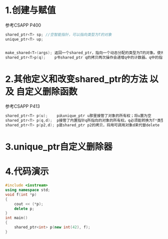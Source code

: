 
# 1.创建与赋值
参考CSAPP P400
```cpp
shared_ptr<T> sp; //空智能指针，可以指向类型为T的对象
unique_ptr<T> up;


make_shared<T>(args); 返回一个shared_ptr，指向一个动态分配的类型为T的对象。使用args初始化此对象
shared_ptr<T>p(q);    p书shared_ptr q的拷贝两次操作会递增q中的计数器。q中的指针必须能转换为T*。
```
# 2.其他定义和改变shared_ptr的方法 以及 自定义删除函数
参考CSAPP P413
```cpp
shared_ptr<T> p(u);    p从unique_ptr u那里接管了对象的所有权；将u置为空
shared_ptr<T> p(q,d);  p接管了内置指针q所指向的对象的所有权。q必须能转换为T*类型。p将使用可调用对象d来代替delete
shared_ptr<T> p(p2,d); p是shared_ptr p2的拷贝，将用可调用对象d来代替delete
```
# 3.unique_ptr自定义删除器


# 4.代码演示
```cpp
#include <iostream>
using namespace std;
void f(int *p)
{
    cout << (*p);
    delete p;
}
int main()
{
    shared_ptr<int> p(new int(42), f);
}
```
